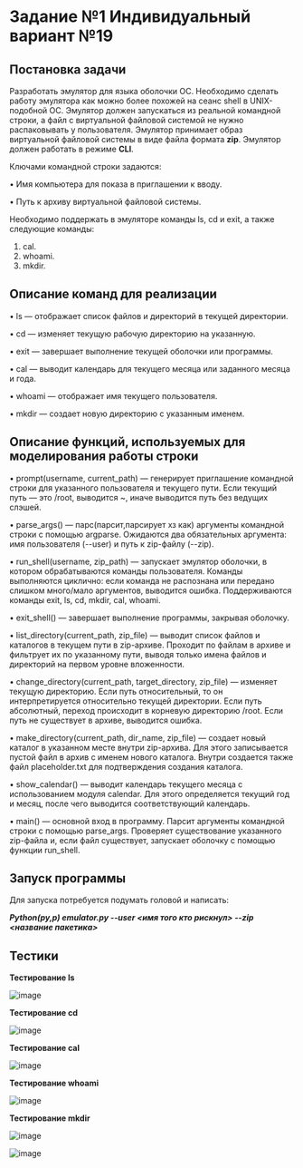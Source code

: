 # Задание №1 Индивидуальный вариант №19
## Постановка задачи

Разработать эмулятор для языка оболочки ОС. Необходимо сделать работу эмулятора как можно более похожей на сеанс shell в UNIX-подобной ОС. 
Эмулятор должен запускаться из реальной командной строки, а файл с виртуальной файловой системой не нужно распаковывать у пользователя.
Эмулятор принимает образ виртуальной файловой системы в виде файла формата **zip**. 
Эмулятор должен работать в режиме **CLI**.

Ключами командной строки задаются:

• Имя компьютера для показа в приглашении к вводу.

• Путь к архиву виртуальной файловой системы.

Необходимо поддержать в эмуляторе команды ls, cd и exit, а также
следующие команды:
1. cal.
2. whoami.
3. mkdir.

## Описание команд для реализации
• ls — отображает список файлов и директорий в текущей директории.

• cd — изменяет текущую рабочую директорию на указанную.

• exit — завершает выполнение текущей оболочки или программы.

• cal — выводит календарь для текущего месяца или заданного месяца и года.

• whoami — отображает имя текущего пользователя.

• mkdir — создает новую директорию с указанным именем.

## Описание функций, используемых для моделирования работы строки

• prompt(username, current_path) — генерирует приглашение командной строки для указанного пользователя и текущего пути. Если текущий путь — это /root, выводится ~, иначе выводится путь без ведущих слэшей.

• parse_args() — парс(парсит,парсирует хз как) аргументы командной строки с помощью argparse. Ожидаются два обязательных аргумента: имя пользователя (--user) и путь к zip-файлу (--zip).

• run_shell(username, zip_path) — запускает эмулятор оболочки, в котором обрабатываются команды пользователя. Команды выполняются циклично: если команда не распознана или передано слишком много/мало аргументов, выводится ошибка. Поддерживаются команды exit, ls, cd, mkdir, cal, whoami.

• exit_shell() — завершает выполнение программы, закрывая оболочку.

• list_directory(current_path, zip_file) — выводит список файлов и каталогов в текущем пути в zip-архиве. Проходит по файлам в архиве и фильтрует их по указанному пути, выводя только имена файлов и директорий на первом уровне вложенности.

• change_directory(current_path, target_directory, zip_file) — изменяет текущую директорию. Если путь относительный, то он интерпретируется относительно текущей директории. Если путь абсолютный, переход происходит в корневую директорию /root. Если путь не существует в архиве, выводится ошибка.

• make_directory(current_path, dir_name, zip_file) — создает новый каталог в указанном месте внутри zip-архива. Для этого записывается пустой файл в архив с именем нового каталога. Внутри создается также файл placeholder.txt для подтверждения создания каталога.

• show_calendar() — выводит календарь текущего месяца с использованием модуля calendar. Для этого определяется текущий год и месяц, после чего выводится соответствующий календарь.

• main() — основной вход в программу. Парсит аргументы командной строки с помощью parse_args. Проверяет существование указанного zip-файла и, если файл существует, запускает оболочку с помощью функции run_shell.

## Запуск программы

Для запуска потребуется подумать головой и написать:

***Python(py,p) emulator.py --user <имя того кто рискнул> --zip <название пакетика>***

## Тестики

**Тестирование ls**

![image](https://github.com/user-attachments/assets/1dcecc35-dbfc-436c-810b-097f2d7fe06c)

**Тестирование cd**

![image](https://github.com/user-attachments/assets/9c6fd8c1-e1b3-43b6-ba28-d0c2b8524ea7)

**Тестирование cal**

![image](https://github.com/user-attachments/assets/59647f2e-54b9-46e9-b30f-5e11e6fbc7b8)

**Тестирование whoami**

![image](https://github.com/user-attachments/assets/1d268726-24ce-46df-a004-0afcd4ed4735)

**Тестирование mkdir**

![image](https://github.com/user-attachments/assets/a38729db-76a4-422b-b606-5fa6aed9ffe7)

![image](https://github.com/user-attachments/assets/b1e16ad2-12f6-4da6-b373-06c1bf1fc4d8)






